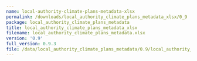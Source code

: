 ```yaml
---
name: local-authority-climate-plans-metadata-xlsx
permalink: /downloads/local_authority_climate_plans_metadata_xlsx/0_9
package: local_authority_climate_plans_metadata
title: local_authority_climate_plans_metadata_xlsx
filename: local_authority_climate_plans_metadata.xlsx
version: '0.9'
full_version: 0.9.3
file: /data/local_authority_climate_plans_metadata/0.9/local_authority_climate_plans_metadata.xlsx
---
```

